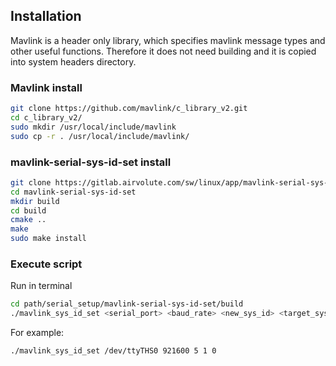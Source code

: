 ## Installation

Mavlink is a header only library, which specifies mavlink message types and other useful functions. Therefore it does not need building and it is copied into system headers directory.
### Mavlink install
```bash
git clone https://github.com/mavlink/c_library_v2.git
cd c_library_v2/
sudo mkdir /usr/local/include/mavlink
sudo cp -r . /usr/local/include/mavlink/
```

### mavlink-serial-sys-id-set install
```bash
git clone https://gitlab.airvolute.com/sw/linux/app/mavlink-serial-sys-id-set.git
cd mavlink-serial-sys-id-set
mkdir build
cd build
cmake ..
make
sudo make install
```

### Execute script
Run in terminal
```bash
cd path/serial_setup/mavlink-serial-sys-id-set/build
./mavlink_sys_id_set <serial_port> <baud_rate> <new_sys_id> <target_sys_id> <target_component_id>
```
For example:
```bash
./mavlink_sys_id_set /dev/ttyTHS0 921600 5 1 0
```

